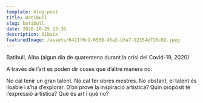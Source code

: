 ```yaml
---
template: blog-post
title: Batibull
slug: batibull
date: 2020-10-25 13:30
description: Dibuix
featuredImage: /assets/6421f0c1-6569-45a2-b3a7-92354e716c02.jpeg
---
```

Batibull, Alba (algun dia de quarentena durant la crisi del Covid-19, 2020) 

A través de l’art es poden dir coses que d’altre manera no.

No cal tenir un gran talent. No cal fer obres mestres. No obstant, el talent és lloable i s’ha d’explorar. D’on prové la inspiració artística? Quin propòsit té l’expressió artística? Què és art i què no?